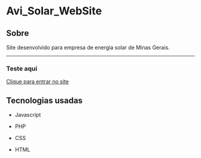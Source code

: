 # Avi_Solar_WebSite
<h2>Sobre</h2>
<p>Site desenvolvido para empresa de energia solar de Minas Gerais.</p>
 <hr>
 <h3>Teste aqui</h3>
 <a href="https://isaquemedeiros.github.io/Avi_Solar_WebSite/" target="_blank">Clique para entrar no site</a>
 <h2>Tecnologias usadas</h2>
 <ul>
  <li><P>Javascript</P></li>
  <li><p>PHP</p></li>
  <li><P>CSS</P></li>
  <li><P>HTML</P></li>     
</ul>
